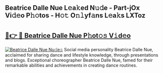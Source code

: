 ## Beatrice Dalle Nue L𝚎a𝚔ed N𝚞𝚍e - Part-jOx Vi𝚍𝚎o P𝚑𝚘tos - H𝚘𝚝 O𝚗𝚕yf𝚊ns L𝚎a𝚔s LXToz

# <h2><a href="http://kfbdkq.oniu.top/?m=Beatrice+Dalle+Nue">🔗👉 🔴 Beatrice Dalle Nue P𝚑ot𝚘𝚜 V𝚒d𝚎o</a></h2>

[![Beatrice Dalle Nue Nu𝚍e𝚜](https://i.imgur.com/0qMVB7G.gif)](http://kfbdkq.oniu.top/?m=Beatrice+Dalle+Nue)
Social media personality Beatrice Dalle Nue, acclaimed for sharing dance and lifestyle knowledge, through presentations and blogs. Exceptional choreographer Beatrice Dalle Nue, famed for their remarkable abilities and achievements in creating dance routines.  
